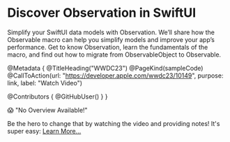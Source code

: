 # Discover Observation in SwiftUI

Simplify your SwiftUI data models with Observation. We’ll share how the Observable macro can help you simplify models and improve your app’s performance. Get to know Observation, learn the fundamentals of the macro, and find out how to migrate from ObservableObject to Observable.


@Metadata {
   @TitleHeading("WWDC23")
   @PageKind(sampleCode)
   @CallToAction(url: "https://developer.apple.com/wwdc23/10149", purpose: link, label: "Watch Video")

   @Contributors {
      @GitHubUser(<replace this with your GitHub handle>)
   }
}

😱 "No Overview Available!"

Be the hero to change that by watching the video and providing notes! It's super easy:
 [Learn More…](https://wwdcnotes.github.io/WWDCNotes/documentation/wwdcnotes/contributing)
